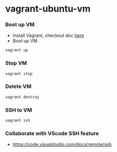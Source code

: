 # vagrant-ubuntu-vm

### Boot up VM 
- Install Vagrant, checkout doc [here](https://www.vagrantup.com/downloads)
- Boot up VM
```sh
vagrant up
```

### Stop VM
```sh
vagrant stop
```

### Delete VM
```sh
vagrant destroy
```

### SSH to VM
```sh
vagrant ssh
```


### Collaborate with VScode SSH feature
- https://code.visualstudio.com/docs/remote/ssh
